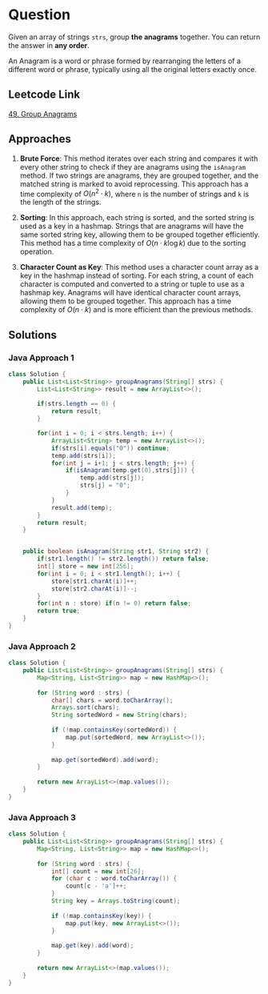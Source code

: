 # Question
Given an array of strings `strs`, group **the anagrams** together. You can return the answer in **any order**.

An Anagram is a word or phrase formed by rearranging the letters of a different word or phrase, typically using all the original letters exactly once.

## Leetcode Link
[49. Group Anagrams](https://leetcode.com/problems/group-anagrams/)

## Approaches
1. **Brute Force**: This method iterates over each string and compares it with every other string to check if they are anagrams using the `isAnagram` method. If two strings are anagrams, they are grouped together, and the matched string is marked to avoid reprocessing. This approach has a time complexity of $O(n^2 \cdot k)$, where `n` is the number of strings and `k` is the length of the strings.

2. **Sorting**: In this approach, each string is sorted, and the sorted string is used as a key in a hashmap. Strings that are anagrams will have the same sorted string key, allowing them to be grouped together efficiently. This method has a time complexity of $O(n \cdot k \log k)$ due to the sorting operation.

3. **Character Count as Key**: This method uses a character count array as a key in the hashmap instead of sorting. For each string, a count of each character is computed and converted to a string or tuple to use as a hashmap key. Anagrams will have identical character count arrays, allowing them to be grouped together. This approach has a time complexity of $O(n \cdot k)$ and is more efficient than the previous methods.

## Solutions
### Java Approach 1
```java
class Solution {
    public List<List<String>> groupAnagrams(String[] strs) {
        List<List<String>> result = new ArrayList<>();
       
        if(strs.length == 0) {
            return result;
        }

        for(int i = 0; i < strs.length; i++) {
            ArrayList<String> temp = new ArrayList<>();
            if(strs[i].equals("0")) continue;
            temp.add(strs[i]);
            for(int j = i+1; j < strs.length; j++) {
                if(isAnagram(temp.get(0),strs[j])) {
                    temp.add(strs[j]);
                    strs[j] = "0";
                }
            }
            result.add(temp);
        }
        return result;
    }


    public boolean isAnagram(String str1, String str2) {
        if(str1.length() != str2.length()) return false;
        int[] store = new int[256];
        for(int i = 0; i < str1.length(); i++) {
            store[str1.charAt(i)]++;
            store[str2.charAt(i)]--;
        }
        for(int n : store) if(n != 0) return false;
        return true;
    }
}

```

### Java Approach 2
```java
class Solution {
    public List<List<String>> groupAnagrams(String[] strs) {
        Map<String, List<String>> map = new HashMap<>();
        
        for (String word : strs) {
            char[] chars = word.toCharArray();
            Arrays.sort(chars);
            String sortedWord = new String(chars);
            
            if (!map.containsKey(sortedWord)) {
                map.put(sortedWord, new ArrayList<>());
            }
            
            map.get(sortedWord).add(word);
        }
        
        return new ArrayList<>(map.values());
    }
}
```

### Java Approach 3
```java
class Solution {
    public List<List<String>> groupAnagrams(String[] strs) {
        Map<String, List<String>> map = new HashMap<>();
        
        for (String word : strs) {
            int[] count = new int[26];
            for (char c : word.toCharArray()) {
                count[c - 'a']++;
            }
            String key = Arrays.toString(count);
            
            if (!map.containsKey(key)) {
                map.put(key, new ArrayList<>());
            }
            
            map.get(key).add(word);
        }
        
        return new ArrayList<>(map.values());
    }
}
```